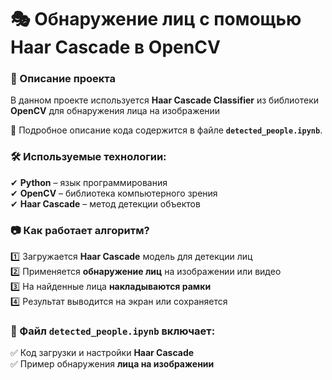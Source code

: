 # **🎭 Обнаружение лиц с помощью Haar Cascade в OpenCV**  

### 📌 Описание проекта  
В данном проекте используется **Haar Cascade Classifier** из библиотеки **OpenCV** для обнаружения лица на изображении  

📂 Подробное описание кода содержится в файле **`detected_people.ipynb`**.  

### 🛠 Используемые технологии:  
✔ **Python** – язык программирования  
✔ **OpenCV** – библиотека компьютерного зрения  
✔ **Haar Cascade** – метод детекции объектов  

### 📷 Как работает алгоритм?  
1️⃣ Загружается **Haar Cascade** модель для детекции лиц  
2️⃣ Применяется **обнаружение лиц** на изображении или видео  
3️⃣ На найденные лица **накладываются рамки**  
4️⃣ Результат выводится на экран или сохраняется  

### 📂 Файл `detected_people.ipynb` включает:  
✅ Код загрузки и настройки **Haar Cascade**  
✅ Пример обнаружения **лица на изображении**